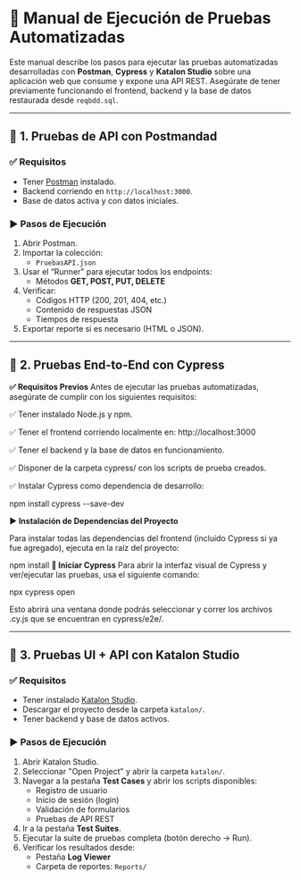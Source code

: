 # 📘 Manual de Ejecución de Pruebas Automatizadas

Este manual describe los pasos para ejecutar las pruebas automatizadas desarrolladas con **Postman**, **Cypress** y **Katalon Studio** sobre una aplicación web que consume y expone una API REST. Asegúrate de tener previamente funcionando el frontend, backend y la base de datos restaurada desde `reqbdd.sql`.

---

## 🔶 1. Pruebas de API con Postmandad

### ✅ Requisitos

- Tener [Postman](https://www.postman.com/downloads/) instalado.
- Backend corriendo en `http://localhost:3000`.
- Base de datos activa y con datos iniciales.

### ▶️ Pasos de Ejecución

1. Abrir Postman.
2. Importar la colección:
   - `PruebasAPI.json`
3. Usar el “Runner” para ejecutar todos los endpoints:
   - Métodos **GET, POST, PUT, DELETE**
4. Verificar:
   - Códigos HTTP (200, 201, 404, etc.)
   - Contenido de respuestas JSON
   - Tiempos de respuesta
5. Exportar reporte si es necesario (HTML o JSON).

---


## 🔷 2. Pruebas End-to-End con Cypress

**✅ Requisitos Previos**
Antes de ejecutar las pruebas automatizadas, asegúrate de cumplir con los siguientes requisitos:

✅ Tener instalado Node.js y npm.

✅ Tener el frontend corriendo localmente en:
http://localhost:3000

✅ Tener el backend y la base de datos en funcionamiento.

✅ Disponer de la carpeta cypress/ con los scripts de prueba creados.

✅ Instalar Cypress como dependencia de desarrollo:

npm install cypress --save-dev

**▶️ Instalación de Dependencias del Proyecto**

Para instalar todas las dependencias del frontend (incluido Cypress si ya fue agregado), ejecuta en la raíz del proyecto:

npm install
**🚀 Iniciar Cypress**
Para abrir la interfaz visual de Cypress y ver/ejecutar las pruebas, usa el siguiente comando:

npx cypress open

Esto abrirá una ventana donde podrás seleccionar y correr los archivos .cy.js que se encuentran en cypress/e2e/.

---

## 🔷 3. Pruebas UI + API con Katalon Studio

### ✅ Requisitos

- Tener instalado [Katalon Studio](https://www.katalon.com/).
- Descargar el proyecto desde la carpeta `katalon/`.
- Tener backend y base de datos activos.

### ▶️ Pasos de Ejecución

1. Abrir Katalon Studio.
2. Seleccionar "Open Project" y abrir la carpeta `katalon/`.
3. Navegar a la pestaña **Test Cases** y abrir los scripts disponibles:
   - Registro de usuario
   - Inicio de sesión (login)
   - Validación de formularios
   - Pruebas de API REST
4. Ir a la pestaña **Test Suites**.
5. Ejecutar la suite de pruebas completa (botón derecho → Run).
6. Verificar los resultados desde:
   - Pestaña **Log Viewer**
   - Carpeta de reportes: `Reports/`
